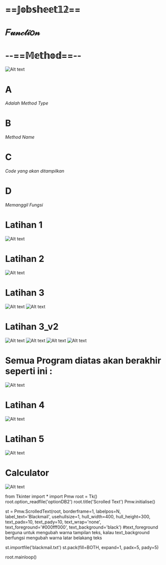 # ==𝕁𝕠𝕓𝕤𝕙𝕖𝕖𝕥𝟙𝟚==
# 𝐹𝓊𝓃𝒸𝓉𝒾𝑜𝓃

# --==𝕄𝕖𝕥𝕙𝕠𝕕==--
![Alt text](https://github.com/Syihabuddinsanni/Jobsheet12_Function/blob/master/Method.png)
# A
_Adalah Method Type_
# B
_Method Name_
# C 
_Code yang akan ditampilkan_
# D
_Memanggil Fungsi_


# Latihan 1
![Alt text](https://github.com/Syihabuddinsanni/Jobsheet12_Function/blob/master/Latihan.png)


# Latihan 2
![Alt text](https://github.com/Syihabuddinsanni/Jobsheet12_Function/blob/master/L2.png)

# Latihan 3
![Alt text](https://github.com/Syihabuddinsanni/Jobsheet12_Function/blob/master/Latihan3.png)
![Alt text](https://github.com/Syihabuddinsanni/Jobsheet12_Function/blob/master/L3A_4.png)


# Latihan 3_v2
![Alt text](https://github.com/Syihabuddinsanni/Jobsheet12_Function/blob/master/L3A1.png)
![Alt text](https://github.com/Syihabuddinsanni/Jobsheet12_Function/blob/master/L3A2.png)
![Alt text](https://github.com/Syihabuddinsanni/Jobsheet12_Function/blob/master/L3A3.png)
![Alt text](https://github.com/Syihabuddinsanni/Jobsheet12_Function/blob/master/L3A.png)
# Semua Program diatas akan berakhir seperti ini :
![Alt text](https://github.com/Syihabuddinsanni/Jobsheet12_Function/blob/master/L3A_4.png)


# Latihan 4
![Alt text](https://github.com/Syihabuddinsanni/Jobsheet12_Function/blob/master/L4.png)


# Latihan 5
![Alt text](https://github.com/Syihabuddinsanni/Jobsheet12_Function/blob/master/L5.png)

# Calculator
![Alt text](https://github.com/Syihabuddinsanni/Jobsheet12_Function/blob/master/CalculatorKu.png)

from Tkinter import *
import Pmw
root = Tk()
root.option_readfile('optionDB2')
root.title('Scrolled Text')
Pmw.initialise()

st = Pmw.ScrolledText(root, borderframe=1, labelpos=N,
		label_text='Blackmail', usehullsize=1,
		hull_width=400, hull_height=300,
		text_padx=10, text_pady=10,
		text_wrap='none', text_foreground='#000fff000', text_background='black')
#text_foreground berguna untuk mengubah warna tampilan teks, kalau text_background berfungsi mengubah warna latar belakang teks

st.importfile('blackmail.txt')
st.pack(fill=BOTH, expand=1, padx=5, pady=5)

root.mainloop()



